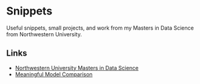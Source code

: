 # Snippets

Useful snippets, small projects, and work from my Masters in Data Science from Northwestern University.

## Links
- [Northwestern University Masters in Data Science](/Northwestern)
- [Meaningful Model Comparison](/Lift%20Charts)
